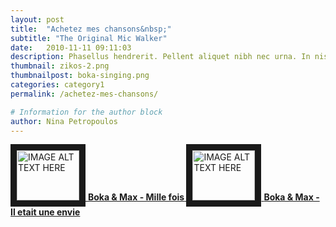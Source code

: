 ```yaml
---
layout: post
title:  "Achetez mes chansons&nbsp;"
subtitle: "The Original Mic Walker"
date:   2010-11-11 09:11:03
description: Phasellus hendrerit. Pellent aliquet nibh nec urna. In nis aliquet vel, dapibus id,mattis.
thumbnail: zikos-2.png
thumbnailpost: boka-singing.png
categories: category1
permalink: /achetez-mes-chansons/

# Information for the author block
author: Nina Petropoulos
---
```



<a class="img__wrap" href="https://www.youtube.com/watch?time_continue=1&v=ytAweVdQrCQ&feature=emb_logo" target="_blank">
  <img class="img__img" src="{{site.url}}/{{site.baseurl}}/assets/img/boka-one.png"
alt="IMAGE ALT TEXT HERE" width="100" height="80" border="10" />
  <strong>
    <span class="img__description">Boka & Max - Mille fois</span>
  </strong>
</a>
<a class="img__wrap" href="https://www.youtube.com/watch?v=c5hMDZrSDU4&feature=emb_logo" target="_blank">
  <img class="img__img" src="{{site.url}}/{{site.baseurl}}/assets/img/boka-two.png"
alt="IMAGE ALT TEXT HERE" width="100" height="80" border="10" />
  <strong>
    <span class="img__description">Boka & Max - Il etait une envie</span>
  </strong>
</a>
